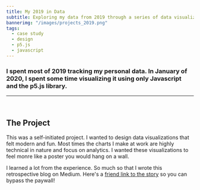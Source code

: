 ```yaml
---
title: My 2019 in Data
subtitle: Exploring my data from 2019 through a series of data visualization posters.
bannerimg: "/images/projects_2019.png"
tags:
  - case study
  - design
  - p5.js
  - javascript
---
```


### I spent most of 2019 tracking my personal data. In January of 2020, I spent some time visualizing it using only Javascript and the p5.js library.

---

<br>

## The Project

This was a self-initiated project. I wanted to design data visualizations that felt modern and fun. Most times the charts I make at work are highly technical in nature and focus on analytics. I wanted these visualizations to feel monre like a poster you would hang on a wall.

I learned a lot from the experience. So much so that I wrote this retrospective blog on Medium. Here's a [friend link to the story](https://medium.com/nightingale/my-year-in-data-a-visual-reflection-on-2019-e1545be7d680?source=friends_link&sk=94f45721736dd8686008ba43153700c6) so you can bypass the paywall!


